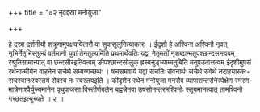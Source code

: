+++
title = "०२ नृवद्दस्रा मनोयुजा"

+++

हे दस्रा दर्शनीयौ शत्रूणामुपक्षपयितारौ वा सुपांसुलुगित्याकारः । ईदृशौ हे अश्विना अश्विनौ नृवत् नृभिर्नेतृभिस्तुल्यं वर्तमानौ युवां तेनतुल्यमिति प्रथमार्थेवतिः यद्वा नेतृमतीं नृशब्दान्मतुपश्छान्दसन्त्ववम् रश्रुतिसामान्यात् वा छन्दसीरइतिवत्वम् ङीपश्छान्दसोलुक् ह्रस्वनुड्भ्याम्मतुबिति मतुपउदात्तत्वम् ईदृशीमुषसं रथेनात्मीयेन वाहनेन सचेथे सम्यग्गच्छथः । षचसमवाये यद्वा सचतिः सेवनार्थः सचेथे सवेथे तदाहयास्कः-सचस्वानःस्वस्तये सेवस्व नः स्वस्तयइति । कीदृशेन रथेन मनोयुजा मनसैव व्यापारान्तरनिरपेक्षेण स्मरण- मात्रेणाश्वैर्युज्यमानेन पृथुपाजसा विस्तीर्णबलेन बह्वन्नेनवा उषसोनन्तरमश्विनोः स्तूयमानत्वात् तामश्विनौ गच्छतइत्युच्यते ॥ २ ॥